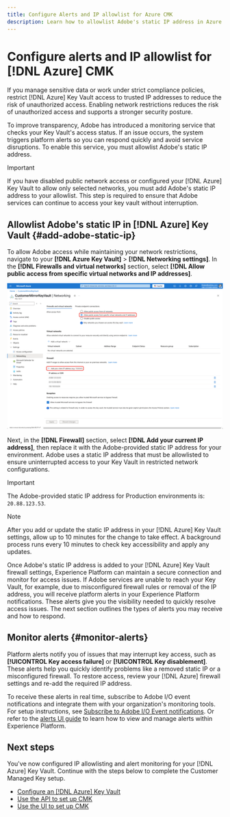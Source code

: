 ```yaml
---
title: Configure Alerts and IP allowlist for Azure CMK
description: Learn how to allowlist Adobe's static IP address in Azure Key Vault and understand how Experience Platform alerts help detect and resolve Customer Managed Key access issues.
---
```

# Configure alerts and IP allowlist for [!DNL Azure] CMK

If you manage sensitive data or work under strict compliance policies, restrict [!DNL Azure] Key Vault access to trusted IP addresses to reduce the risk of unauthorized access. Enabling network restrictions reduces the risk of unauthorized access and supports a stronger security posture. 

To improve transparency, Adobe has introduced a monitoring service that checks your Key Vault's access status. If an issue occurs, the system triggers platform alerts so you can respond quickly and avoid service disruptions. To enable this service, you must allowlist Adobe's static IP address.

>[!IMPORTANT]
>
>If you have disabled public network access or configured your [!DNL Azure] Key Vault to allow only selected networks, you must add Adobe's static IP address to your allowlist. This step is required to ensure that Adobe services can continue to access your key vault without interruption.

## Allowlist Adobe's static IP in [!DNL Azure] Key Vault {#add-adobe-static-ip}

To allow Adobe access while maintaining your network restrictions, navigate to your **[!DNL Azure Key Vault]** > **[!DNL Networking settings]**. In the **[!DNL Firewalls and virtual networks]** section, select **[!DNL Allow public access from specific virtual networks and IP addresses]**.

![[!DNL Azure] Key vault Networking settings view with Allow public access from specific virtual networks and IP addresses and Add your current IP address highlighted.](../../../images/governance-privacy-security/customer-managed-keys/key-vault-networking-settings.png)

Next, in the **[!DNL Firewall]** section, select **[!DNL Add your current IP address]**, then replace it with the Adobe-provided static IP address for your environment. Adobe uses a static IP address that must be allowlisted to ensure uninterrupted access to your Key Vault in restricted network configurations.

>[!IMPORTANT]
>
>The Adobe-provided static IP address for Production environments is: `20.88.123.53`. 

>[!NOTE]
>
>After you add or update the static IP address in your [!DNL Azure] Key Vault settings, allow up to 10 minutes for the change to take effect. A background process runs every 10 minutes to check key accessibility and apply any updates.

Once Adobe's static IP address is added to your [!DNL Azure] Key Vault firewall settings, Experience Platform can maintain a secure connection and monitor for access issues. If Adobe services are unable to reach your Key Vault, for example, due to misconfigured firewall rules or removal of the IP address, you will receive platform alerts in your Experience Platform notifications. These alerts give you the visibility needed to quickly resolve access issues. The next section outlines the types of alerts you may receive and how to respond.

## Monitor alerts {#monitor-alerts}

Platform alerts notify you of issues that may interrupt key access, such as **[!UICONTROL Key access failure]** or **[!UICONTROL Key disablement]**. These alerts help you quickly identify problems like a removed static IP or a misconfigured firewall. To restore access, review your [!DNL Azure] firewall settings and re-add the required IP address.

<!-- Link to Les' doc as per PLAT-233033 -->

To receive these alerts in real time, subscribe to Adobe I/O event notifications and integrate them with your organization's monitoring tools. For setup instructions, see [Subscribe to Adobe I/O Event notifications](../../../../observability/alerts/subscribe.md). Or refer to the [alerts UI guide](../../../../observability/alerts/ui.md) to learn how to view and manage alerts within Experience Platform.

## Next steps

You've now configured IP allowlisting and alert monitoring for your [!DNL Azure] Key Vault. Continue with the steps below to complete the Customer Managed Key setup.

- [Configure an [!DNL Azure] Key Vault](./azure-key-vault-config.md)  
- [Use the API to set up CMK](./api-set-up.md)  
- [Use the UI to set up CMK](./ui-set-up.md)
